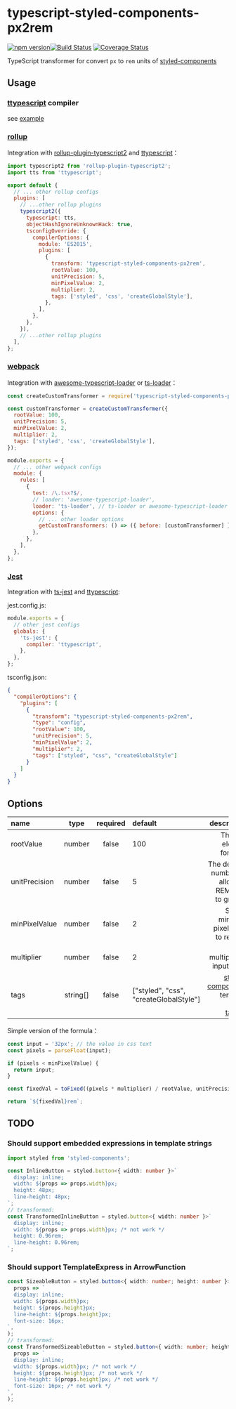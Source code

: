# typescript-styled-components-px2rem

[![npm version](https://img.shields.io/npm/v/typescript-styled-components-px2rem.svg?style=flat-square)](https://www.npmjs.com/package/typescript-styled-components-px2rem)[![Build Status](https://api.travis-ci.org/xuyuanxiang/typescript-styled-components-px2rem.svg)](https://travis-ci.org/xuyuanxiang/typescript-styled-components-px2rem) [![Coverage Status](https://coveralls.io/repos/github/xuyuanxiang/typescript-styled-components-px2rem/badge.svg?branch=master)](https://coveralls.io/github/xuyuanxiang/typescript-styled-components-px2rem?branch=master)

TypeScript transformer for convert `px` to `rem` units of [styled-components](https://www.styled-components.com/)

## Usage

### [ttypescript](https://github.com/cevek/ttypescript) compiler

see [example](example)

### [rollup](https://github.com/rollup/rollup)

Integration with [rollup-plugin-typescript2](https://github.com/ezolenko/rollup-plugin-typescript2) and [ttypescript](https://github.com/cevek/ttypescript)：

```js
import typescript2 from 'rollup-plugin-typescript2';
import tts from 'ttypescript';

export default {
  // ... other rollup configs
  plugins: [
    // ...other rollup plugins
    typescript2({
      typescript: tts,
      objectHashIgnoreUnknownHack: true,
      tsconfigOverride: {
        compilerOptions: {
          module: 'ES2015',
          plugins: [
            {
              transform: 'typescript-styled-components-px2rem',
              rootValue: 100,
              unitPrecision: 5,
              minPixelValue: 2,
              multiplier: 2,
              tags: ['styled', 'css', 'createGlobalStyle'],
            },
          ],
        },
      },
    }),
    // ...other rollup plugins
  ],
};
```

### [webpack](https://github.com/webpack/webpack)

Integration with [awesome-typescript-loader](https://github.com/s-panferov/awesome-typescript-loader) or [ts-loader](https://github.com/TypeStrong/ts-loader)：

```js
const createCustomTransformer = require('typescript-styled-components-px2rem').default;

const customTransformer = createCustomTransformer({
  rootValue: 100,
  unitPrecision: 5,
  minPixelValue: 2,
  multiplier: 2,
  tags: ['styled', 'css', 'createGlobalStyle'],
});

module.exports = {
  // ... other webpack configs
  module: {
    rules: [
      {
        test: /\.tsx?$/,
        // loader: 'awesome-typescript-loader',
        loader: 'ts-loader', // ts-loader or awesome-typescript-loader
        options: {
          // ... other loader options
          getCustomTransformers: () => ({ before: [customTransformer] }),
        },
      },
    ],
  },
};
```

### [Jest](https://github.com/facebook/jest)

Integration with [ts-jest](https://github.com/kulshekhar/ts-jest) and [ttypescript](https://github.com/cevek/ttypescript):

jest.config.js:

```js
module.exports = {
  // other jest configs
  globals: {
    'ts-jest': {
      compiler: 'ttypescript',
    },
  },
};
```

tsconfig.json:

```json
{
  "compilerOptions": {
    "plugins": [
      {
        "transform": "typescript-styled-components-px2rem",
        "type": "config",
        "rootValue": 100,
        "unitPrecision": 5,
        "minPixelValue": 2,
        "multiplier": 2,
        "tags": ["styled", "css", "createGlobalStyle"]
      }
    ]
  }
}
```

## Options

| name | type | required | default | description |
| :-- | :-: | :-: | :-- | --: |
| rootValue | number | false | 100 | The root element font size |
| unitPrecision | number | false | 5 | The decimal numbers to allow the REM units to grow to |
| minPixelValue | number | false | 2 | Set the minimum pixel value to replace |
| multiplier | number | false | 2 | The multiplier of input value |
| tags | string[] | false | ["styled", "css", "createGlobalStyle"] | [styled-components](https://www.styled-components.com/) template literal [tagged](https://developer.mozilla.org/en-US/docs/Web/JavaScript/Reference/Template_literals) |

Simple version of the formula：

```js
const input = '32px'; // the value in css text
const pixels = parseFloat(input);

if (pixels < minPixelValue) {
  return input;
}

const fixedVal = toFixed((pixels * multiplier) / rootValue, unitPrecision);

return `${fixedVal}rem`;
```

## TODO

### Should support embedded expressions in template strings

```typescript
import styled from 'styled-components';

const InlineButton = styled.button<{ width: number }>`
  display: inline;
  width: ${props => props.width}px;
  height: 48px;
  line-height: 48px;
`;
// transformed:
const TransformedInlineButton = styled.button<{ width: number }>`
  display: inline;
  width: ${props => props.width}px; /* not work */
  height: 0.96rem;
  line-height: 0.96rem;
`;
```

### Should support TemplateExpress in ArrowFunction

```typescript
const SizeableButton = styled.button<{ width: number; height: number }>(
  props => `
  display: inline;
  width: ${props.width}px;
  height: ${props.height}px;
  line-height: ${props.height}px;
  font-size: 16px;
`,
);
// transformed:
const TransformedSizeableButton = styled.button<{ width: number; height: number }>(
  props => `
  display: inline;
  width: ${props.width}px; /* not work */
  height: ${props.height}px; /* not work */
  line-height: ${props.height}px; /* not work */
  font-size: 16px; /* not work */
`,
);
```
